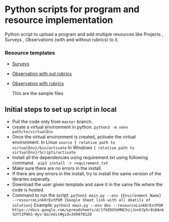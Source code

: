 # Python scripts for program and resource implementation

Python script to upload a program and add multiple resources like Projects , Surveys , Observations (with and without rubrics) to it.

### Resource templates

- [Surveys](https://docs.google.com/spreadsheets/d/1iA0lm_jq0IAgrvZRed8Vdj3uVdtvKAqni-SshiPbCo4/edit?usp=share_link)
- [Observation with out rubrics](https://docs.google.com/spreadsheets/d/1SuVYi4jmTMKAxR3uK-OA5SmkagCBmZZpaazBAylyxuI/edit#gid=2105966740)
- [Observation with rubrics](https://docs.google.com/spreadsheets/d/18QOcMMszRatkKbbElMkrOn18ntbo6bkMwAB17UD5XKM/edit#gid=283741602)

  This are the sample files

## Initial steps to set up script in local

- Pull the code only from `master` branch.
- create a virtual environment in python.
  `python3 -m venv path/to/virtualEnv`
- Once the virtual environment is created, activate the virtual environment.
  In Linux
  `source { relative path to virtualEnv}/bin/activate`
  In Windows
  `{ relative path to virtualEnv}/Scripts/activate`
- Install all the dependencies using requirement.txt using following command.
  ` pip3 install -r requirement.txt`
- Make sure there are no errors in the install.
- If there are any errors in the install, try to install the same version of the libraries seperatly.
- Download the user given template and save it in the same file where the code is hosted.
- Command to run the script.
  `python3 main.py --env {Environment Name} --resourceLinkOrExtPGM {Google Sheet link with all deatils of solution}`
  Example:
  `python3 main.py --env dev --resourceLinkOrExtPGM https://docs.google.com/spreadsheets/d/1fkEDShkMHChzjJonk7p5r0ib6nkSUYt2P0kS-Hyv-Qo/edit#gid=349978120`

